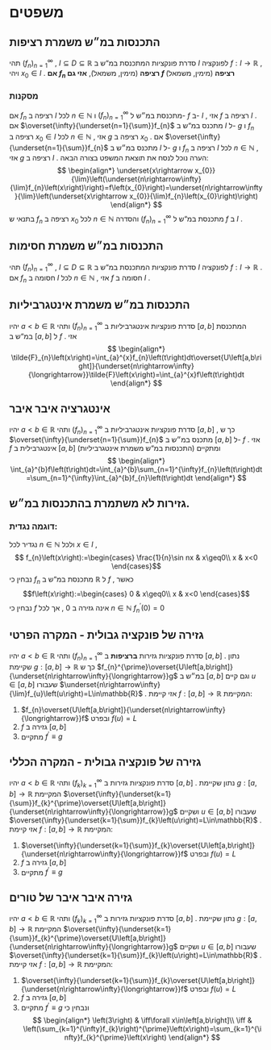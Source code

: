 
# משפטים 
 
## התכנסות במ״ש משמרת רציפות 
 תהי $\left(f_{n}\right)_{n=1}^{\infty}$ , $I\subseteq D\subseteq\mathbb{R}$ סדרת פונקציות המתכנסת במ“ש ב $I$ לפונקציה $f:I\rightarrow\mathbb{R}$ , ויהי $x_{0}\in I$ . **אם $f_{n}$ רציפה** (מימין, משמאל), **אזי גם $f$ רציפה** (מימין, משמאל) 
 
### מסקנות 
 אם $f_{n}$ רציפה ב $I$ לכל $n\in\mathbb{N}$ ו $\left(f_{n}\right)_{n=1}^{\infty}$ מתכנסת במ״ש ל- $f$ ב- $I$ , אזי $f$ רציפה ב $I$ . 
 אם $\overset{\infty}{\underset{n=1}{\sum}}f_{n}$ מתכנס במ“ש ב $I$ ל- $g$ ו $f_{n}$ רציפה ב $x_{0}\in I$ לכל $n\in\mathbb{N}$ , אזי $g$ רציפה ב $x_{0}$ . 
 אם $\overset{\infty}{\underset{n=1}{\sum}}f_{n}$ מתכנס במ״ש ב $I$ ל- $g$ ו $f_{n}$ רציפה ב $I$ לכל $n\in\mathbb{N}$ , אזי $g$ רציפה ב $I$ . 
 הערה 
 נוכל לנסח את תוצאת המשפט בצורה הבאה: $$
 \begin{align*} \underset{x\rightarrow x_{0}}{\lim}\left(\underset{n\rightarrow\infty}{\lim}f_{n}\left(x\right)\right)=f\left(x_{0}\right)=\underset{n\rightarrow\infty}{\lim}\left(\underset{x\rightarrow x_{0}}{\lim}f_{n}\left(x_{0}\right)\right) \end{align*} $$
 בתנאי ש $f_{n}$ רציפה ב $x_{0}$ לכל $n\in\mathbb{N}$ והסדרה $\left(f_{n}\right)_{n=1}^{\infty}$ מתכנסת במ“ש ל $f$ ב $I$ . 
 
## התכנסות במ״ש משמרת חסימות 
 תהי $\left(f_{n}\right)_{n=1}^{\infty}$ , $I\subseteq D\subseteq\mathbb{R}$ סדרת פונקציות המתכנסת במ“ש ב $I$ לפונקציה $f:I\rightarrow\mathbb{R}$ . אם $f_{n}$ חסומה ב $I$ לכל $n\in\mathbb{N}$ , אזי $f$ חסומה ב $I$ . 
 
## התכנסות במ״ש משמרת אינטגרביליות 
 יהיו $a<b\in\mathbb{R}$ ותהי $\left(f_{n}\right)_{n=1}^{\infty}$ סדרת פונקציות אינטגרביליות ב $\left[a,b\right]$ המתכנסת במ“ש ב $\left[a,b\right]$ ל $f$ . אזי $$
 \begin{align*} \tilde{F}_{n}\left(x\right)=\int_{a}^{x}f_{n}\left(t\right)dt\overset{U\left[a,b\right]}{\underset{n\rightarrow\infty}{\longrightarrow}}\tilde{F}\left(x\right)=\int_{a}^{x}f\left(t\right)dt \end{align*} $$
 
 
## אינטגרציה איבר איבר 
 יהיו $a<b\in\mathbb{R}$ ותהי $\left(f_{n}\right)_{n=1}^{\infty}$ סדרת פונקציות אינטגרביליות ב $\left[a,b\right]$ , כך ש $\overset{\infty}{\underset{n=1}{\sum}}f_{n}$ מתכנס במ״ש ב $\left[a,b\right]$ ל- $f$ . אזי $f$ אינטגרבילית ב $\left[a,b\right]$ (התכנסות במ“ש משמרת אינטגרביליות) ומתקיים $$
 \begin{align*} \int_{a}^{b}f\left(t\right)dt=\int_{a}^{b}\sum_{n=1}^{\infty}f_{n}\left(t\right)dt=\sum_{n=1}^{\infty}\int_{a}^{b}f_{n}\left(t\right)dt \end{align*} $$
 
 
## גזירות לא משתמרת בהתכנסות במ״ש. 
 
### דוגמה נגדית: 
 נגדיר לכל $n\in\mathbb{N}$ ולכל $x\in I$ , $$
f_{n}\left(x\right):=\begin{cases}  
\frac{1}{n}\sin nx & x\geq0\\  
x & x<0  
\end{cases}$$
 נבחין כי $f_{n}$ מתכנסת במ“ש ב $\mathbb{R}$ ל $f$ , כאשר $$f\left(x\right):=\begin{cases}  
0 & x\geq0\\  
x & x<0  
\end{cases}$$
 נבחין כי $f$ אינה גזירה ב $0$ , אך לכל $n\in\mathbb{N}$ $f_{n}^{\prime}\left(0\right)=0$ 
 
## גזירה של פונקציה גבולית - המקרה הפרטי 
 יהיו $a<b\in\mathbb{R}$ ותהי $\left(f_{n}\right)_{n=1}^{\infty}$ סדרת פונקציות גזירות __ברציפות__ ב $\left[a,b\right]$ . נתון שקיימת $g:\left[a,b\right]\rightarrow\mathbb{R}$ כך ש $f_{n}^{\prime}\overset{U\left[a,b\right]}{\underset{n\rightarrow\infty}{\longrightarrow}}g$ במ״ש ב $\left[a,b\right]$ וגם קיים $u\in\left[a,b\right]$ שעבורו $\underset{n\rightarrow\infty}{\lim}f_{u}\left(u\right)=L\in\mathbb{R}$ . 
 אזי קיימת $f:\left[a,b\right]\rightarrow\mathbb{R}$ המקיימת: 
 1. $f_{n}\overset{U\left[a,b\right]}{\underset{n\rightarrow\infty}{\longrightarrow}}f$ ובפרט $f\left(u\right)=L$ 
 2. $f$ גזירה ב $\left[a,b\right]$ 
 3. מתקיים  $f^{\prime}\equiv g$ 
 
## גזירה של פונקציה גבולית - המקרה הכללי 
 יהיו $a<b\in\mathbb{R}$ ותהי $\left(f_{k}\right)_{k=1}^{\infty}$ סדרת פונקציות גזירות ב $\left[a,b\right]$ . נתון שקיימת $g:\left[a,b\right]\rightarrow\mathbb{R}$ המקיימת $\overset{\infty}{\underset{k=1}{\sum}}f_{k}^{\prime}\overset{U\left[a,b\right]}{\underset{n\rightarrow\infty}{\longrightarrow}}g$ ושקיים $u\in\left[a,b\right]$ שעבורו $\overset{\infty}{\underset{k=1}{\sum}}f_{k}\left(u\right)=L\in\mathbb{R}$ . 
 אזי קיימת $f:\left[a,b\right]\rightarrow\mathbb{R}$ המקיימת: 
 1. $\overset{\infty}{\underset{k=1}{\sum}}f_{k}\overset{U\left[a,b\right]}{\underset{n\rightarrow\infty}{\longrightarrow}}f$ ובפרט $f\left(u\right)=L$ 
 2. $f$ גזירה ב $\left[a,b\right]$ 
 3. מתקיים $f^{\prime}\equiv g$ 
 
## גזירה איבר איבר של טורים 
 יהיו $a<b\in\mathbb{R}$ ותהי $\left(f_{k}\right)_{k=1}^{\infty}$ סדרת פונקציות גזירות ב $\left[a,b\right]$ . נתון שקיימת $g:\left[a,b\right]\rightarrow\mathbb{R}$ המקיימת $\overset{\infty}{\underset{k=1}{\sum}}f_{k}^{\prime}\overset{U\left[a,b\right]}{\underset{n\rightarrow\infty}{\longrightarrow}}g$ ושקיים $u\in\left[a,b\right]$ שעבורו $\overset{\infty}{\underset{k=1}{\sum}}f_{k}\left(u\right)=L\in\mathbb{R}$ . 
 אזי קיימת $f:\left[a,b\right]\rightarrow\mathbb{R}$ המקיימת: 
 1. $\overset{\infty}{\underset{k=1}{\sum}}f_{k}\overset{U\left[a,b\right]}{\underset{n\rightarrow\infty}{\longrightarrow}}f$ ובפרט $f\left(u\right)=L$ 
 2. $f$ גזירה ב $\left[a,b\right]$ 
 3. מתקיים $f^{\prime}\equiv g$ 
 ונבחין כי $$
 \begin{align*} \left(3\right) & \iff\forall x\in\left[a,b\right]\\ \iff & \left(\sum_{k=1}^{\infty}f_{k}\right)^{\prime}\left(x\right)=\sum_{k=1}^{\infty}f_{k}^{\prime}\left(x\right) \end{align*} $$
 
